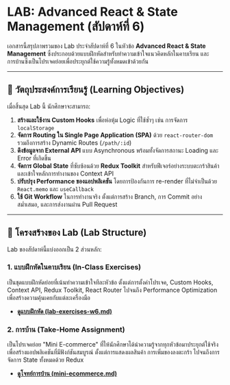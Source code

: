 # LAB: Advanced React & State Management (สัปดาห์ที่ 6)

เอกสารนี้สรุปภาพรวมของ Lab ประจำสัปดาห์ที่ 6 ในหัวข้อ **Advanced React & State Management** ซึ่งประกอบด้วยแบบฝึกหัดสำหรับทำความเข้าใจแนวคิดหลักในคาบเรียน และการบ้านซึ่งเป็นโปรเจคย่อยเพื่อประยุกต์ใช้ความรู้ทั้งหมดเข้าด้วยกัน

---

## 🎯 วัตถุประสงค์การเรียนรู้ (Learning Objectives)

เมื่อสิ้นสุด Lab นี้ นักศึกษาจะสามารถ:

1.  **สร้างและใช้งาน Custom Hooks** เพื่อห่อหุ้ม Logic ที่ใช้ซ้ำๆ เช่น การจัดการ `localStorage`
2.  **จัดการ Routing ใน Single Page Application (SPA)** ด้วย `react-router-dom` รวมถึงการสร้าง Dynamic Routes (`/path/:id`)
3.  **ดึงข้อมูลจาก External API** แบบ Asynchronous พร้อมทั้งจัดการสถานะ Loading และ Error ที่เกิดขึ้น
4.  **จัดการ Global State** ที่ซับซ้อนด้วย **Redux Toolkit** สำหรับฟีเจอร์อย่างระบบตะกร้าสินค้า และเข้าใจหลักการทำงานของ Context API
5.  **ปรับปรุง Performance ของแอปพลิเคชัน** โดยการป้องกันการ re-render ที่ไม่จำเป็นด้วย `React.memo` และ `useCallback`
6.  **ใช้ Git Workflow** ในการทำงานจริง ตั้งแต่การสร้าง Branch, การ Commit อย่างสม่ำเสมอ, และการส่งงานผ่าน Pull Request

---

## 📝 โครงสร้างของ Lab (Lab Structure)

Lab ของสัปดาห์นี้แบ่งออกเป็น 2 ส่วนหลัก:

### 1. แบบฝึกหัดในคาบเรียน (In-Class Exercises)

เป็นชุดแบบฝึกหัดย่อยที่เน้นทำความเข้าใจทีละหัวข้อ ตั้งแต่การตั้งค่าโปรเจค, Custom Hooks, Context API, Redux Toolkit, React Router ไปจนถึง Performance Optimization เพื่อสร้างความคุ้นเคยกับแต่ละเครื่องมือ

* **[ดูแบบฝึกหัด (lab-exercises-w6.md)](./lab-exercises-w6.md)**

### 2. การบ้าน (Take-Home Assignment)

เป็นโปรเจคย่อย "Mini E-commerce" ที่ให้นักศึกษาได้นำความรู้จากทุกหัวข้อมาประยุกต์ใช้จริงเพื่อสร้างแอปพลิเคชันที่มีฟังก์ชันสมบูรณ์ ตั้งแต่การแสดงผลสินค้า การเพิ่มของลงตะกร้า ไปจนถึงการจัดการ State ทั้งหมดด้วย Redux

* **[ดูโจทย์การบ้าน (mini-ecommerce.md)](./mini-ecommerce.md)**
